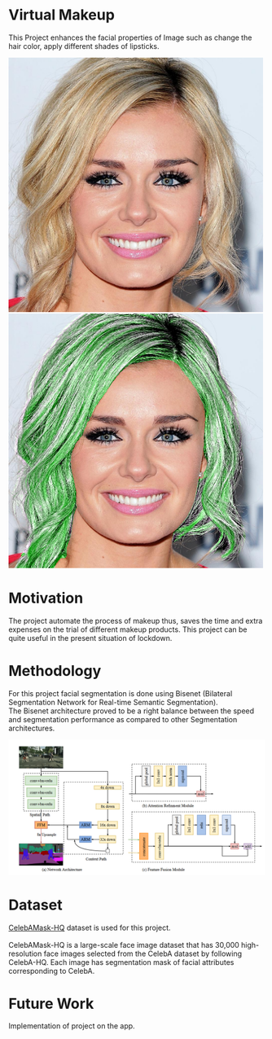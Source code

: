 # Virtual Makeup

This Project enhances the facial properties of Image such as change the hair color, apply different shades of lipsticks.

 <p float="left">
 <img src="https://github.com/sauravakolia/VirtualMakeup/blob/main/orig.png" width="500">
 <img src="https://github.com/sauravakolia/VirtualMakeup/blob/main/hair.png" width="500" >
 </p>

# Motivation
The project automate the process of makeup thus, saves the time and extra expenses on the trial of different makeup products. This project can be quite useful in the present situation of lockdown.

# Methodology
For this project facial segmentation is done using Bisenet (Bilateral Segmentation Network for Real-time Semantic Segmentation). </br>
The Bisenet architecture proved to be  a right balance between the speed and segmentation performance as compared to other Segmentation architectures.</br>

<img src="https://github.com/sauravakolia/VirtualMakeup/blob/main/bisenet.png">

# Dataset
<a href="https://github.com/switchablenorms/CelebAMask-HQ">CelebAMask-HQ</a> dataset is used for this project.</br>
</br>
CelebAMask-HQ is a large-scale face image dataset that has 30,000 high-resolution face images selected from the CelebA dataset by following CelebA-HQ. Each image has segmentation mask of facial attributes corresponding to CelebA.

# Future Work
Implementation of project on the app.
